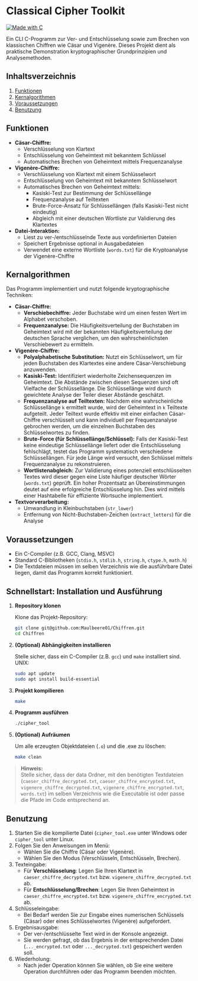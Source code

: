 # Classical Cipher Toolkit

[![Made with C](https://img.shields.io/badge/Made%20with-C-blue.svg)](https://www.cprogramming.com/)

Ein CLI C-Programm zur Ver- und Entschlüsselung sowie zum Brechen von klassischen Chiffren wie Cäsar und Vigenère. Dieses Projekt dient als praktische Demonstration kryptographischer Grundprinzipien und Analysemethoden.

## Inhaltsverzeichnis

1.  [Funktionen](#funktionen)
2.  [Kernalgorithmen](#kernalgorithmen)
3.  [Voraussetzungen](#voraussetzungen)
5.  [Benutzung](#benutzung)


## Funktionen

*   **Cäsar-Chiffre:**
    *   Verschlüsselung von Klartext
    *   Entschlüsselung von Geheimtext mit bekanntem Schlüssel
    *   Automatisches Brechen von Geheimtext mittels Frequenzanalyse
*   **Vigenère-Chiffre:**
    *   Verschlüsselung von Klartext mit einem Schlüsselwort
    *   Entschlüsselung von Geheimtext mit bekanntem Schlüsselwort
    *   Automatisches Brechen von Geheimtext mittels:
        *   Kasiski-Test zur Bestimmung der Schlüssellänge
        *   Frequenzanalyse auf Teiltexten
        *   Brute-Force-Ansatz für Schlüssellängen (falls Kasiski-Test nicht eindeutig)
        *   Abgleich mit einer deutschen Wortliste zur Validierung des Klartextes
*   **Datei-Interaktion:**
    *   Liest zu ver-/entschlüsselnde Texte aus vordefinierten Dateien
    *   Speichert Ergebnisse optional in Ausgabedateien
    *   Verwendet eine externe Wortliste (`words.txt`) für die Kryptoanalyse der Vigenère-Chiffre

## Kernalgorithmen

Das Programm implementiert und nutzt folgende kryptographische Techniken:

*   **Cäsar-Chiffre:**
    *   **Verschiebechiffre:** Jeder Buchstabe wird um einen festen Wert im Alphabet verschoben.
    *   **Frequenzanalyse:** Die Häufigkeitsverteilung der Buchstaben im Geheimtext wird mit der bekannten Häufigkeitsverteilung der deutschen Sprache verglichen, um den wahrscheinlichsten Verschiebewert zu ermitteln.
*   **Vigenère-Chiffre:**
    *   **Polyalphabetische Substitution:** Nutzt ein Schlüsselwort, um für jeden Buchstaben des Klartextes eine andere Cäsar-Verschiebung anzuwenden.
    *   **Kasiski-Test:** Identifiziert wiederholte Zeichensequenzen im Geheimtext. Die Abstände zwischen diesen Sequenzen sind oft Vielfache der Schlüssellänge. Die Schlüssellänge wird durch gewichtete Analyse der Teiler dieser Abstände geschätzt.
    *   **Frequenzanalyse auf Teiltexten:** Nachdem eine wahrscheinliche Schlüssellänge `k` ermittelt wurde, wird der Geheimtext in `k` Teiltexte aufgeteilt. Jeder Teiltext wurde effektiv mit einer einfachen Cäsar-Chiffre verschlüsselt und kann individuell per Frequenzanalyse gebrochen werden, um die einzelnen Buchstaben des Schlüsselwortes zu finden.
    *   **Brute-Force (für Schlüssellänge/Schlüssel):** Falls der Kasiski-Test keine eindeutige Schlüssellänge liefert oder die Entschlüsselung fehlschlägt, testet das Programm systematisch verschiedene Schlüssellängen. Für jede Länge wird versucht, den Schlüssel mittels Frequenzanalyse zu rekonstruieren.
    *   **Wortlistenabgleich:** Zur Validierung eines potenziell entschlüsselten Textes wird dieser gegen eine Liste häufiger deutscher Wörter (`words.txt`) geprüft. Ein hoher Prozentsatz an Übereinstimmungen deutet auf eine erfolgreiche Entschlüsselung hin. Dies wird mittels einer Hashtabelle für effiziente Wortsuche implementiert.
*   **Textvorverarbeitung:**
    *   Umwandlung in Kleinbuchstaben (`str_lower`)
    *   Entfernung von Nicht-Buchstaben-Zeichen (`extract_letters`) für die Analyse

## Voraussetzungen

*   Ein C-Compiler (z.B. GCC, Clang, MSVC)
*   Standard C-Bibliotheken (`stdio.h`, `stdlib.h`, `string.h`, `ctype.h`, `math.h`)
*   Die Textdateien müssen im selben Verzeichnis wie die ausführbare Datei liegen, damit das Programm korrekt funktioniert.

## Schnellstart: Installation und Ausführung

1. **Repository klonen**

   Klone das Projekt-Repository:
    ```sh
    git clone git@github.com:Maulbeere01/Chiffren.git
    cd Chiffren
    ```

2. **(Optional) Abhängigkeiten installieren**

   Stelle sicher, dass ein C-Compiler (z.B. `gcc`) und `make` installiert sind.  
   UNIX:
    ```sh
    sudo apt update
    sudo apt install build-essential
    ```

3. **Projekt kompilieren**

    ```sh
    make
    ```

4. **Programm ausführen**

    ```sh
    ./cipher_tool
    ```

5. **(Optional) Aufräumen**

   Um alle erzeugten Objektdateien (`.o`) und die .exe zu löschen:
    ```sh
    make clean
    ```

> **Hinweis:**  
> Stelle sicher, dass der data Ordner, mit den benötigten Textdateien (`caeser_chiffre_decrypted.txt`, `caeser_chiffre_encrypted.txt`, `vigenere_chiffre_decrypted.txt`, `vigenere_chiffre_encrypted.txt`, `words.txt`) im selben Verzeichnis wie die Executable ist oder passe die Pfade im Code entsprechend an.


## Benutzung

1.  Starten Sie die kompilierte Datei (`cipher_tool.exe` unter Windows oder `cipher_tool` unter Linux.
2.  Folgen Sie den Anweisungen im Menü:
    *   Wählen Sie die Chiffre (Cäsar oder Vigenère).
    *   Wählen Sie den Modus (Verschlüsseln, Entschlüsseln, Brechen).
3.  Texteingabe:
    *   Für **Verschlüsselung**: Legen Sie Ihren Klartext in `caeser_chiffre_decrypted.txt` bzw. `vigenere_chiffre_decrypted.txt` ab.
    *   Für **Entschlüsselung/Brechen**: Legen Sie Ihren Geheimtext in `caeser_chiffre_encrypted.txt` bzw. `vigenere_chiffre_encrypted.txt` ab.
4.  Schlüsseleingabe:
    *   Bei Bedarf werden Sie zur Eingabe eines numerischen Schlüssels (Cäsar) oder eines Schlüsselwortes (Vigenère) aufgefordert.
5.  Ergebnisausgabe:
    *   Der ver-/entschlüsselte Text wird in der Konsole angezeigt.
    *   Sie werden gefragt, ob das Ergebnis in der entsprechenden Datei (`..._encrypted.txt` oder `..._decrypted.txt`) gespeichert werden soll.
6.  Wiederholung:
    *   Nach jeder Operation können Sie wählen, ob Sie eine weitere Operation durchführen oder das Programm beenden möchten.

    



